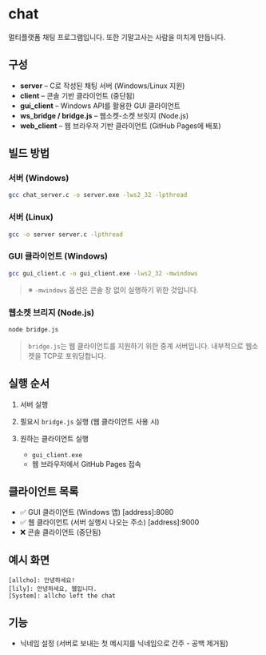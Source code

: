 # chat

멀티플랫폼 채팅 프로그램입니다. 또한 기말고사는 사람을 미치게 만듭니다.

## 구성

* **server** – C로 작성된 채팅 서버 (Windows/Linux 지원)
* **client** – 콘솔 기반 클라이언트 (중단됨)
* **gui\_client** – Windows API를 활용한 GUI 클라이언트
* **ws\_bridge / bridge.js** – 웹소켓-소켓 브릿지 (Node.js)
* **web\_client** – 웹 브라우저 기반 클라이언트 (GitHub Pages에 배포)

## 빌드 방법

### 서버 (Windows)

```bash
gcc chat_server.c -o server.exe -lws2_32 -lpthread
```

### 서버 (Linux)

```bash
gcc -o server server.c -lpthread
```

### GUI 클라이언트 (Windows)

```bash
gcc gui_client.c -o gui_client.exe -lws2_32 -mwindows
```

> ※ `-mwindows` 옵션은 콘솔 창 없이 실행하기 위한 것입니다.

### 웹소켓 브리지 (Node.js)

```bash
node bridge.js
```

> `bridge.js`는 웹 클라이언트를 지원하기 위한 중계 서버입니다. 내부적으로 웹소켓을 TCP로 포워딩합니다.

## 실행 순서

1. 서버 실행
2. 필요시 `bridge.js` 실행 (웹 클라이언트 사용 시)
3. 원하는 클라이언트 실행

   * `gui_client.exe`
   * 웹 브라우저에서 GitHub Pages 접속

## 클라이언트 목록

* ✅ GUI 클라이언트 (Windows 앱) [address]:8080
* ✅ 웹 클라이언트 (서버 실행시 나오는 주소) [address]:9000
* ❌ 콘솔 클라이언트 (중단됨)

## 예시 화면

```
[allcho]: 안녕하세요!
[lily]: 안녕하세요, 웹입니다.
[System]: allcho left the chat
```

## 기능
* 닉네임 설정 (서버로 보내는 첫 메시지를 닉네임으로 간주 - 공백 제거됨)
